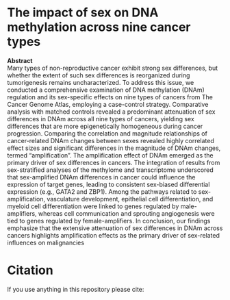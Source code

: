 The impact of sex on DNA methylation across nine cancer types
=
**Abstract**  
Many types of non-reproductive cancer exhibit strong sex differences, but whether the extent of such sex differences is reorganized during tumorigenesis remains uncharacterized. To address this issue, we conducted a comprehensive examination of DNA methylation (DNAm) regulation and its sex-specific effects on nine types of cancers from The Cancer Genome Atlas, employing a case-control strategy. Comparative analysis with matched controls revealed a predominant attenuation of sex differences in DNAm across all nine types of cancers, yielding sex differences that are more epigenetically homogeneous during cancer progression. Comparing the correlation and magnitude relationships of cancer-related DNAm changes between sexes revealed highly correlated effect sizes and significant differences in the magnitude of DNAm changes, termed “amplification”. The amplification effect of DNAm emerged as the primary driver of sex differences in cancers. The integration of results from sex-stratified analyses of the methylome and transcriptome underscored that sex-amplified DNAm differences in cancer could influence the expression of target genes, leading to consistent sex-biased differential expression (e.g., GATA2 and ZBP1). Among the pathways related to sex-amplification, vasculature development, epithelial cell differentiation, and myeloid cell differentiation were linked to genes regulated by male-amplifiers, whereas cell communication and sprouting angiogenesis were tied to genes regulated by female-amplifiers. In conclusion, our findings emphasize that the extensive attenuation of sex differences in DNAm across cancers highlights amplification effects as the primary driver of sex-related influences on malignancies  

Citation
=
If you use anything in this repository please cite:

